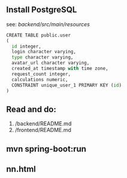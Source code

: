 ## Install PostgreSQL

see: *backend/src/main/resources*

```python
CREATE TABLE public.user
(
  id integer,
  login character varying,
  type character varying,
  avatar_url character varying,
  created_at timestamp with time zone,
  request_count integer,
  calculations numeric,
  CONSTRAINT unique_user_1 PRIMARY KEY (id)
)
```
## Read and do:
1. /backend/README.md
2. /frontend/README.md

## mvn spring-boot:run

## nn.html



